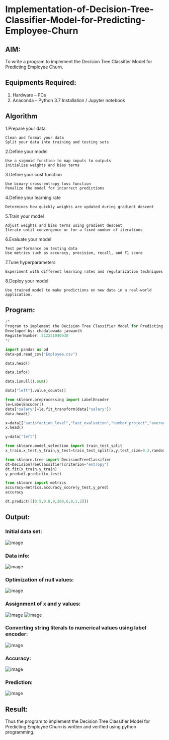 # Implementation-of-Decision-Tree-Classifier-Model-for-Predicting-Employee-Churn

## AIM:
To write a program to implement the Decision Tree Classifier Model for Predicting Employee Churn.

## Equipments Required:
1. Hardware – PCs
2. Anaconda – Python 3.7 Installation / Jupyter notebook

## Algorithm

1.Prepare your data

    Clean and format your data
    Split your data into training and testing sets

2.Define your model

    Use a sigmoid function to map inputs to outputs
    Initialize weights and bias terms

3.Define your cost function

    Use binary cross-entropy loss function
    Penalize the model for incorrect predictions

4.Define your learning rate

    Determines how quickly weights are updated during gradient descent

5.Train your model

    Adjust weights and bias terms using gradient descent
    Iterate until convergence or for a fixed number of iterations

6.Evaluate your model

    Test performance on testing data
    Use metrics such as accuracy, precision, recall, and F1 score

7.Tune hyperparameters

    Experiment with different learning rates and regularization techniques

8.Deploy your model

    Use trained model to make predictions on new data in a real-world application.

## Program:
```py
/*
Program to implement the Decision Tree Classifier Model for Predicting Employee Churn.
Developed by: chadalawada jaswanth
RegisterNumber: 212221040030
*/

import pandas as pd
data=pd.read_csv("Employee.csv")

data.head()

data.info()

data.isnull().sum()

data["left"].value_counts()

from sklearn.preprocessing import LabelEncoder
le=LabelEncoder()
data["salary"]=le.fit_transform(data["salary"])
data.head()

x=data[["satisfaction_level","last_evaluation","number_project","average_montly_hours","time_spend_company","Work_accident","promotion_last_5years","salary"]]
x.head()

y=data["left"]

from sklearn.model_selection import train_test_split
x_train,x_test,y_train,y_test=train_test_split(x,y,test_size=0.2,random_state=100)

from sklearn.tree import DecisionTreeClassifier
dt=DecisionTreeClassifier(criterion="entropy")
dt.fit(x_train,y_train)
y_pred=dt.predict(x_test)

from sklearn import metrics
accuracy=metrics.accuracy_score(y_test,y_pred)
accuracy

dt.predict([[0.5,0.8,9,260,6,0,1,2]])
```
## Output:
### Initial data set:

![image](https://github.com/aldrinlijo04/Implementation-of-Decision-Tree-Classifier-Model-for-Predicting-Employee-Churn/assets/118544279/a6ec12a8-e47b-45f6-b8e2-ec4c81b8db82)
### Data info:

![image](https://github.com/aldrinlijo04/Implementation-of-Decision-Tree-Classifier-Model-for-Predicting-Employee-Churn/assets/118544279/8aa44bf1-6760-4b58-aa9d-7384155a7952)
### Optimization of null values:

![image](https://github.com/aldrinlijo04/Implementation-of-Decision-Tree-Classifier-Model-for-Predicting-Employee-Churn/assets/118544279/8e542229-3120-437d-9812-99bec91e6acf)
### Assignment of x and y values:

![image](https://github.com/aldrinlijo04/Implementation-of-Decision-Tree-Classifier-Model-for-Predicting-Employee-Churn/assets/118544279/b9e4fc04-f357-406d-837f-03fe5f8ba8fd)
![image](https://github.com/aldrinlijo04/Implementation-of-Decision-Tree-Classifier-Model-for-Predicting-Employee-Churn/assets/118544279/d4277cac-066c-43f2-b2b7-1bd4dcaa5bde)
### Converting string literals to numerical values using label encoder:

![image](https://github.com/aldrinlijo04/Implementation-of-Decision-Tree-Classifier-Model-for-Predicting-Employee-Churn/assets/118544279/0f19677a-a191-4757-891e-ca46fa596705)
### Accuracy:
![image](https://github.com/aldrinlijo04/Implementation-of-Decision-Tree-Classifier-Model-for-Predicting-Employee-Churn/assets/118544279/b44d5167-3f12-40ce-91a8-cdd49fe3987c)
### Prediction:
![image](https://github.com/aldrinlijo04/Implementation-of-Decision-Tree-Classifier-Model-for-Predicting-Employee-Churn/assets/118544279/9d4d1b13-fb3e-4554-bee5-700764312ea8)

## Result:
Thus the program to implement the  Decision Tree Classifier Model for Predicting Employee Churn is written and verified using python programming.
